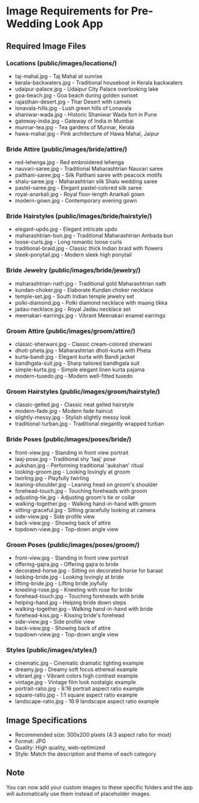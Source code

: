 # Image Requirements for Pre-Wedding Look App

## Required Image Files

### Locations (public/images/locations/)
- taj-mahal.jpg - Taj Mahal at sunrise
- kerala-backwaters.jpg - Traditional houseboat in Kerala backwaters
- udaipur-palace.jpg - Udaipur City Palace overlooking lake
- goa-beach.jpg - Goa beach during golden sunset
- rajasthan-desert.jpg - Thar Desert with camels
- lonavala-hills.jpg - Lush green hills of Lonavala
- shaniwar-wada.jpg - Historic Shaniwar Wada fort in Pune
- gateway-india.jpg - Gateway of India in Mumbai
- munnar-tea.jpg - Tea gardens of Munnar, Kerala
- hawa-mahal.jpg - Pink architecture of Hawa Mahal, Jaipur

### Bride Attire (public/images/bride/attire/)
- red-lehenga.jpg - Red embroidered lehenga
- nauvari-saree.jpg - Traditional Maharashtrian Nauvari saree
- paithani-saree.jpg - Silk Paithani saree with peacock motifs
- shalu-saree.jpg - Maharashtrian silk Shalu wedding saree
- pastel-saree.jpg - Elegant pastel-colored silk saree
- royal-anarkali.jpg - Royal floor-length Anarkali gown
- modern-gown.jpg - Contemporary evening gown

### Bride Hairstyles (public/images/bride/hairstyle/)
- elegant-updo.jpg - Elegant intricate updo
- maharashtrian-bun.jpg - Traditional Maharashtrian Ambada bun
- loose-curls.jpg - Long romantic loose curls
- traditional-braid.jpg - Classic thick Indian braid with flowers
- sleek-ponytail.jpg - Modern sleek high ponytail

### Bride Jewelry (public/images/bride/jewelry/)
- maharashtrian-nath.jpg - Traditional gold Maharashtrian nath
- kundan-choker.jpg - Elaborate Kundan choker necklace
- temple-set.jpg - South Indian temple jewelry set
- polki-diamond.jpg - Polki diamond necklace with maang tikka
- jadau-necklace.jpg - Royal Jadau necklace set
- meenakari-earrings.jpg - Vibrant Meenakari enamel earrings

### Groom Attire (public/images/groom/attire/)
- classic-sherwani.jpg - Classic cream-colored sherwani
- dhoti-pheta.jpg - Maharashtrian dhoti-kurta with Pheta
- kurta-bandi.jpg - Elegant kurta with Bandi jacket
- bandhgala-suit.jpg - Sharp tailored bandhgala suit
- simple-kurta.jpg - Simple elegant linen kurta pajama
- modern-tuxedo.jpg - Modern well-fitted tuxedo

### Groom Hairstyles (public/images/groom/hairstyle/)
- classic-gelled.jpg - Classic neat gelled hairstyle
- modern-fade.jpg - Modern fade haircut
- slightly-messy.jpg - Stylish slightly messy look
- traditional-turban.jpg - Traditional elegantly wrapped turban

### Bride Poses (public/images/poses/bride/)
- front-view.jpg - Standing in front view portrait
- laaj-pose.jpg - Traditional shy 'laaj' pose
- aukshan.jpg - Performing traditional 'aukshan' ritual
- looking-groom.jpg - Looking lovingly at groom
- twirling.jpg - Playfully twirling
- leaning-shoulder.jpg - Leaning head on groom's shoulder
- forehead-touch.jpg - Touching foreheads with groom
- adjusting-tie.jpg - Adjusting groom's tie or collar
- walking-together.jpg - Walking hand-in-hand with groom
- sitting-graceful.jpg - Sitting gracefully looking at camera
- side-view.jpg - Side profile view
- back-view.jpg - Showing back of attire
- topdown-view.jpg - Top-down angle view

### Groom Poses (public/images/poses/groom/)
- front-view.jpg - Standing in front view portrait
- offering-gajra.jpg - Offering gajra to bride
- decorated-horse.jpg - Sitting on decorated horse for baraat
- looking-bride.jpg - Looking lovingly at bride
- lifting-bride.jpg - Lifting bride joyfully
- kneeling-rose.jpg - Kneeling with rose for bride
- forehead-touch.jpg - Touching foreheads with bride
- helping-hand.jpg - Helping bride down steps
- walking-together.jpg - Walking hand-in-hand with bride
- forehead-kiss.jpg - Kissing bride's forehead
- side-view.jpg - Side profile view
- back-view.jpg - Showing back of attire
- topdown-view.jpg - Top-down angle view

### Styles (public/images/styles/)
- cinematic.jpg - Cinematic dramatic lighting example
- dreamy.jpg - Dreamy soft focus ethereal example
- vibrant.jpg - Vibrant colors high contrast example
- vintage.jpg - Vintage film look nostalgic example
- portrait-ratio.jpg - 9:16 portrait aspect ratio example
- square-ratio.jpg - 1:1 square aspect ratio example
- landscape-ratio.jpg - 16:9 landscape aspect ratio example

## Image Specifications
- Recommended size: 300x200 pixels (4:3 aspect ratio for most)
- Format: JPG
- Quality: High quality, web-optimized
- Style: Match the description and theme of each category

## Note
You can now add your custom images to these specific folders and the app will automatically use them instead of placeholder images.